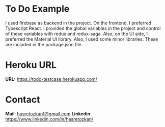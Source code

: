 # To Do Example

I used firebase as backend in the project. On the frontend, I preferred Typescript React. I provided the global variables in the project and control of these variables with redux and redux-saga. Also, on the UI side, I preferred the Material UI library. Also, I used some minor libraries. These are included in the package.json file.

# Heroku URL

**URL:** https://todo-testcase.herokuapp.com/

# Contact

**Mail**: hasretozkan1@gmail.com
**Linkedin**: https://www.linkedin.com/in/hasretozkan/
